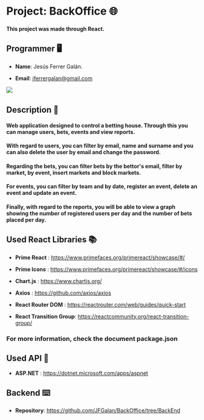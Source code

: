 # Project: BackOffice 🌐

#### This project was made through React.

## Programmer 🖥️

- **Name**: Jesús Ferrer Galán.

- **Email**: jferrergalan@gmail.com


![](https://i.imgur.com/AR8MKaH.jpg) &nbsp;

## Description 📘

#### Web application designed to control a betting house. Through this you can manage users, bets, events and view reports.

#### With regard to users, you can filter by email, name and surname and you can also delete the user by email and change the password.

#### Regarding the bets, you can filter bets by the bettor's email, filter by market, by event, insert markets and block markets.

#### For events, you can filter by team and by date, register an event, delete an event and update an event.

#### Finally, with regard to the reports, you will be able to view a graph showing the number of registered users per day and the number of bets placed per day.


## Used React Libraries 📚

- **Prime React** : https://www.primefaces.org/primereact/showcase/#/

- **Prime Icons** : https://www.primefaces.org/primereact/showcase/#/icons

- **Chart.js** : https://www.chartjs.org/

- **Axios** : https://github.com/axios/axios

- **React Router DOM** : https://reactrouter.com/web/guides/quick-start

- **React Transition Group**: https://reactcommunity.org/react-transition-group/


### **For more information, check the document package.json**

## Used API 🤖

- **ASP.NET** : https://dotnet.microsoft.com/apps/aspnet

## Backend ⌨️

- **Repository**: https://github.com/JFGalan/BackOffice/tree/BackEnd
